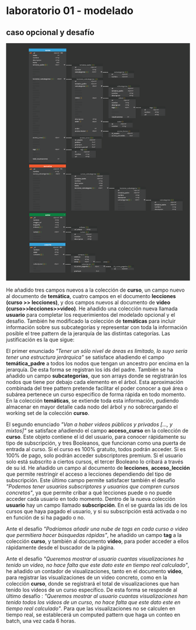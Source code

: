 # laboratorio 01 - modelado

## caso opcional y desafío

![imagen](./content/pantallazo-opcional.png)


He añadido tres campos nuevos a la colección de **curso**, un campo nuevo al documento de **temática**, cuatro campos en el documento **lecciones (curso >> lecciones)**, y dos campos nuevos al documento de **video (curso>>lecciones>>video)**. He añadido una colección nueva llamada **usuario** para completar los requerimientos del modelado opcional y el desafio. También he modificado la colección de **temáticas** para incluir información sobre sus subcategorías y representar con toda la información posible el tree pattern de la jerarquía de las distintas categorías. Las justificación es la que sigue:

El primer enunciado *"Tener un sólo nivel de áreas es limitado, lo suyo sería tener una estructura jerárquica"* se satisface añadiendo el campo **temática_padre** a todos los nodos que tengan un ancestro por encima en la jerarquía. De esta forma se registran los ids del padre. También se ha añadido un campo **subcategorías**, que son arrays donde se registrarán los nodos que tiene por debajo cada elemento en el árbol. Esta aproximación combinada del tree pattern pretende facilitar el poder conocer a qué área o subárea pertenece un curso especifico de forma rápida en todo momento. En la colección **temáticas**, se extiende toda esta información, pudiendo almacenar en mayor detalle cada nodo del árbol y no sobrecargando el working set de la colección **curso**.

El segundo enunciado *"Van a haber videos públicos y privados [..., y mixtos]"* se satisface añadiendo el campo **acceso_curso** en la colección de **curso**. Este objeto contiene el id del usuario, para conocer rápidamente su tipo de subscripción, y tres Booleanos, que funcionan como una puerta de entrada al curso. Si el curso es 100% gratuito, todos podrán acceder. Si es 100% de pago, solo podrán acceder subscriptores premium. Si el usuario solo está subscrito a ciertos cursos, el tercer Booleano lo cribará a través de su id. 
He añadido un campo al documento de **lecciones**, **acceso_lección** que permite restringir el acceso a lecciones dependiendo del tipo de subscripción. Este último campo permite satisfacer también el desafio *"Podemos tener usuarios subscriptores y usuarios que compren cursos concretos"*, ya que permite cribar a qué lecciones puede o no puede acceder cada usuario en todo momento.
Dentro de la nueva colección **usuario** hay un campo llamado **subscripción**. En el se guarda las ids de los cursos que haya pagado el usuario, y si su subscripción está activada o no en función de si ha pagado o no.

Ante el desafío *"Podríamos añadir una nube de tags en cada curso o video que permitiera hacer búsquedas rápidas"*, he añadido un campo **tag** a la colección **curso**, y también al documento **video**, para poder acceder a ellos rápidamente desde el buscador de la página.

Ante el desafío *"Queremos mostrar al usuario cuantas visualizaciones ha tenido un video, no hace falta que este dato este en tiempo real calculado"*, he añadido un contador de visualizaciones, tanto en el documento **video**, para registrar las visualizaciones de un video concreto, como en la colección **curso**, donde se registrará el total de visualizaciones que han tenido los videos de un curso específico. De esta forma se responde al último desafío : *"Queremos mostrar al usuario cuantas visualizaciones han tenido todos los videos de un curso, no hace falta que este dato este en tiempo real calculado"*. Para que las visualizaciones no se calculen en tiempo real, se establecerá un computed pattern que haga un conteo en batch, una vez cada 6 horas.